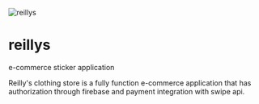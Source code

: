 ![reillys](https://media.giphy.com/media/h1u1FYGKVUVG9wWWU3/giphy.gif)

# reillys
e-commerce sticker application

Reilly's clothing store is a fully function e-commerce application that has authorization through firebase and payment integration with swipe api. 
